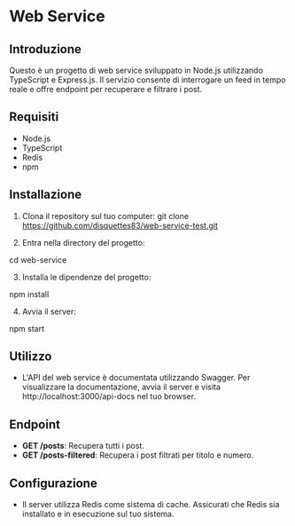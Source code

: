 # Web Service

## Introduzione
Questo è un progetto di web service sviluppato in Node.js utilizzando TypeScript e Express.js. Il servizio consente di interrogare un feed in tempo reale e offre endpoint per recuperare e filtrare i post.

## Requisiti
- Node.js
- TypeScript
- Redis
- npm

## Installazione
1. Clona il repository sul tuo computer:
git clone https://github.com/disquettes83/web-service-test.git

2. Entra nella directory del progetto:

cd web-service

3. Installa le dipendenze del progetto:

npm install

4. Avvia il server:

npm start


## Utilizzo
- L'API del web service è documentata utilizzando Swagger. Per visualizzare la documentazione, avvia il server e visita http://localhost:3000/api-docs nel tuo browser.

## Endpoint
- **GET /posts**: Recupera tutti i post.
- **GET /posts-filtered**: Recupera i post filtrati per titolo e numero.

## Configurazione
- Il server utilizza Redis come sistema di cache. Assicurati che Redis sia installato e in esecuzione sul tuo sistema.